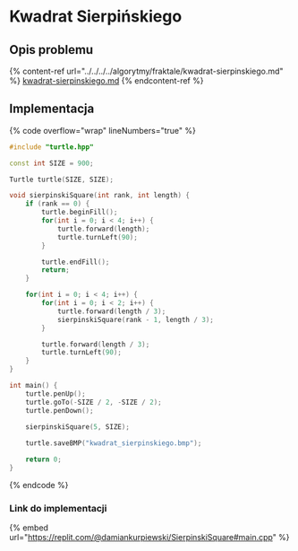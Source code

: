 # Kwadrat Sierpińskiego

## Opis problemu

{% content-ref url="../../../../algorytmy/fraktale/kwadrat-sierpinskiego.md" %}
[kwadrat-sierpinskiego.md](../../../../algorytmy/fraktale/kwadrat-sierpinskiego.md)
{% endcontent-ref %}

## Implementacja

{% code overflow="wrap" lineNumbers="true" %}
```cpp
#include "turtle.hpp"

const int SIZE = 900;

Turtle turtle(SIZE, SIZE);

void sierpinskiSquare(int rank, int length) {
    if (rank == 0) {
        turtle.beginFill();
        for(int i = 0; i < 4; i++) {
            turtle.forward(length);
            turtle.turnLeft(90);
        }

        turtle.endFill();
        return;
    }

    for(int i = 0; i < 4; i++) {
        for(int i = 0; i < 2; i++) {
            turtle.forward(length / 3);
            sierpinskiSquare(rank - 1, length / 3);
        }

        turtle.forward(length / 3);
        turtle.turnLeft(90);
    }
}

int main() {
    turtle.penUp();
    turtle.goTo(-SIZE / 2, -SIZE / 2);
    turtle.penDown();

    sierpinskiSquare(5, SIZE);
    
    turtle.saveBMP("kwadrat_sierpinskiego.bmp");

    return 0;
} 
```
{% endcode %}

### Link do implementacji

{% embed url="https://replit.com/@damiankurpiewski/SierpinskiSquare#main.cpp" %}
